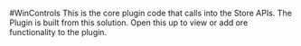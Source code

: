 #WinControlsThis is the core plugin code that calls into the Store APIs. The Plugin is built from this solution. Open this up to view or add ore functionality to the plugin.